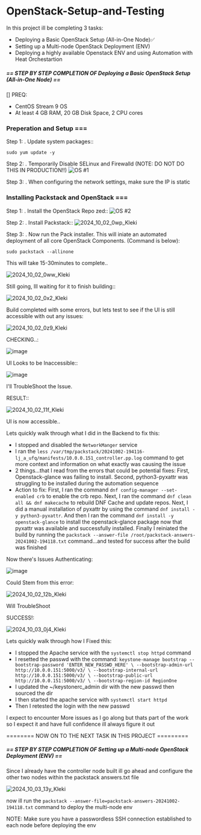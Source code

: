 # OpenStack-Setup-and-Testing
In this project ill be completing 3 tasks:

- Deploying a Basic OpenStack Setup (All-in-One Node)✅
- Setting up a Multi-node OpenStack Deployment (ENV)
- Deploying a highly available Openstack ENV and using Automation with Heat Orchestartion

##### == STEP BY STEP COMPLETION OF Deploying a Basic OpenStack Setup (All-in-One Node) == ########
[] PREQ:
+ CentOS Stream 9 OS
+ At least 4 GB RAM, 20 GB Disk Space, 2 CPU cores

### Preperation and Setup ===

Step 1: .
Update system packages::
```
sudo yum update -y
```
Step 2: .
Temporarily Disable SELinux and Firewalld (NOTE: DO NOT DO THIS IN PRODUCTION!!)
![OS #1](https://github.com/user-attachments/assets/12aad4d5-11eb-47eb-a10a-06f5f955c69a)

Step 3: .
When configuring the network settings, make sure the IP is static

### Installing Packstack and OpenStack ===

Step 1: .
Install the OpenStack Repo zed::
![OS #2](https://github.com/user-attachments/assets/65f312b5-bec2-4b2e-8e59-ca353de21b1b)

Step 2: .
Install Packstack::
![2024_10_02_0wp_Kleki](https://github.com/user-attachments/assets/34cd10d6-a95c-4918-afe7-7b973ed99495)

Step 3: .
Now run the Pack installer. This will iniate an automated deployment of all core OpenStack Components. (Command is below):

```
sudo packstack --allinone
```
This will take 15-30minutes to complete..

![2024_10_02_0ww_Kleki](https://github.com/user-attachments/assets/786d2154-5986-4a7c-8ffe-3d32980bb34a)

Still going, Ill waiting for it to finish building::

![2024_10_02_0x2_Kleki](https://github.com/user-attachments/assets/9e488648-4b51-45ba-82bd-3788d2f54285)

Build completed with some errors, but lets test to see if the UI is still accessible with out any issues:

![2024_10_02_0z9_Kleki](https://github.com/user-attachments/assets/59add165-fbc4-47c7-8a01-40f2791df822)

CHECKING..:

![image](https://github.com/user-attachments/assets/b90b4124-5f50-4efe-bff0-23f186e95188)

UI Looks to be Inaccessible::

![image](https://github.com/user-attachments/assets/5f0b1973-9ec5-4777-b973-28dd3b66010d)

I'll TroubleShoot the Issue.

RESULT::

![2024_10_02_11f_Kleki](https://github.com/user-attachments/assets/ed366bbd-07d7-4e76-bfc6-4c66a3170783)

UI is now accessible..

Lets quickly walk through what I did in the Backend to fix this:

- I stopped and disabled the `NetworkManger` service
- I ran the `less /var/tmp/packstack/20241002-194116-lj_a_ufq/manifests/10.0.0.151_controller.pp.log` command to get more context and information on what exactly was causing the issue
- 2 things...that I read from the errors that could be potential fixes: First, Openstack-glance was failing to install. Second, python3-pyxattr was struggling to be installed during the automation sequence
- Action to fix: First, I ran the command `dnf config-manager --set-enabled crb` to enable the crb repo. Next, I ran the command `dnf clean all && dnf makecache` to rebuild DNF Cache and update repos. Next, I did a manual installation of pyxattr by using the command `dnf install -y python3-pyxattr`. And then I ran the command `dnf install -y openstack-glance` to install the openstack-glance package now that pyxattr was available and successfully installed. Finally I reiniated the build by running the `packstack --answer-file /root/packstack-answers-20241002-194118.txt` command...and tested for success after the build was finished

Now there's Issues Authenticating:

![image](https://github.com/user-attachments/assets/e20bb93a-377d-4194-ac3d-7e8e4d1d7c8b)

Could Stem from this error:

![2024_10_02_12b_Kleki](https://github.com/user-attachments/assets/2b5b7681-484a-41f0-b550-1f7607db97fd)

Will TroubleShoot

SUCCESS!:

![2024_10_03_0j4_Kleki](https://github.com/user-attachments/assets/eef9b639-c3e5-4145-bcbd-70c73a69e8f0)

Lets quickly walk through how I Fixed this:

- I stopped the Apache service with the `systemctl stop httpd` command
- I resetted the passwd with the command: `keystone-manage bootstrap --bootstrap-password 'ENTER_NEW_PASSWD_HERE' \
    --bootstrap-admin-url http://10.0.0.151:5000/v3/ \
    --bootstrap-internal-url http://10.0.0.151:5000/v3/ \
    --bootstrap-public-url http://10.0.0.151:5000/v3/ \
    --bootstrap-region-id RegionOne`
- I updated the ~/keystonerc_admin dir with the new passwd then sourced the dir
- I then started the apache service with `systemctl start httpd`
- Then I retested the login with the new passwd

I expect to encounter More issues as I go along but thats part of the work so I expect it and have full confidence ill always figure it out

======== NOW ON TO THE NEXT TASK IN THIS PROJECT =========

##### == STEP BY STEP COMPLETION OF Setting up a Multi-node OpenStack Deployment (ENV) == ########

Since I already have the controller node built ill go ahead and configure the other two nodes within the packstack answers.txt file

![2024_10_03_13y_Kleki](https://github.com/user-attachments/assets/12bd8e83-3f4a-49a6-b032-303d051aa543)

now ill run the `packstack --answer-file=packstack-answers-20241002-194118.txt` command to deploy the multi-node env

NOTE: Make sure you have a passwordless SSH connection established to each node before deploying the env
